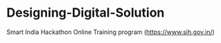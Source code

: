 # Designing-Digital-Solution
Smart India Hackathon  Online Training program (https://www.sih.gov.in/)
